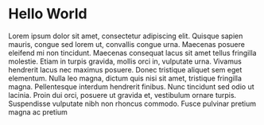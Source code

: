 # Hello World

Lorem ipsum dolor sit amet, consectetur adipiscing elit. Quisque sapien mauris, congue sed lorem ut, convallis congue urna. Maecenas posuere eleifend mi non tincidunt. Maecenas consequat lacus sit amet tellus fringilla molestie. Etiam in turpis gravida, mollis orci in, vulputate urna. Vivamus hendrerit lacus nec maximus posuere. Donec tristique aliquet sem eget elementum. Nulla leo magna, dictum quis nisi sit amet, tristique fringilla magna. Pellentesque interdum hendrerit finibus. Nunc tincidunt sed odio ut lacinia. Proin dui orci, posuere ut gravida et, vestibulum ornare turpis. Suspendisse vulputate nibh non rhoncus commodo. Fusce pulvinar pretium magna ac pretium

